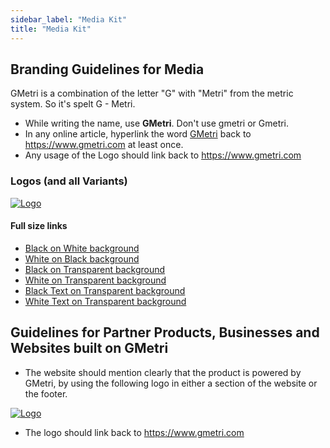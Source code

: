 ```yaml
---
sidebar_label: "Media Kit"
title: "Media Kit"
---
```


## Branding Guidelines for Media

GMetri is a combination of the letter "G" with "Metri" from the metric system. So it's spelt G - Metri.

* While writing the name, use **GMetri**. Don't use gmetri or Gmetri.
* In any online article, hyperlink the word [GMetri](https://www.gmetri.com) back to https://www.gmetri.com at least once. 
* Any usage of the Logo should link back to https://www.gmetri.com

### Logos (and all Variants)

[![Logo](https://s.vrgmetri.com/image/w_150,q_90/gb-web/common/logo/2022/GMetri_B_W.jpg)](https://www.gmetri.com)

#### Full size links

* [Black on White background](https://s.vrgmetri.com/gb-web/common/logo/2022/GMetri_B_W.jpg)
* [White on Black background](https://s.vrgmetri.com/gb-web/common/logo/2022/GMetri_W_B.jpg)
* [Black on Transparent background](https://s.vrgmetri.com/gb-web/common/logo/2022/GMetri_B_transparent.png)
* [White on Transparent background](https://s.vrgmetri.com/gb-web/common/logo/2022/GMetri_W_transparent.png)
* [Black Text on Transparent background](https://s.vrgmetri.com/gb-web/common/logo/2022/GMetri_B_text.png)
* [White Text on Transparent background](https://s.vrgmetri.com/gb-web/common/logo/2022/GMetri_W_text.png)

## Guidelines for Partner Products, Businesses and Websites built on GMetri

* The website should mention clearly that the product is powered by GMetri, by using the following logo in either a section of the website or the footer.

[![Logo](https://s.vrgmetri.com/image/w_150,q_90/gb-web/common/logo/2022/GMetri_B_W.jpg)](https://www.gmetri.com)

* The logo should link back to https://www.gmetri.com
